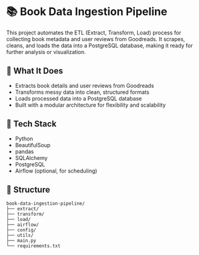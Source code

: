 

# 📚 Book Data Ingestion Pipeline

This project automates the ETL (Extract, Transform, Load) process for collecting book metadata and user reviews from Goodreads. It scrapes, cleans, and loads the data into a PostgreSQL database, making it ready for further analysis or visualization.

## 🚀 What It Does

* Extracts book details and user reviews from Goodreads
* Transforms messy data into clean, structured formats
* Loads processed data into a PostgreSQL database
* Built with a modular architecture for flexibility and scalability

## 🧰 Tech Stack

* Python
* BeautifulSoup
* pandas
* SQLAlchemy
* PostgreSQL
* Airflow (optional, for scheduling)

## 📁 Structure

```
book-data-ingestion-pipeline/
├── extract/
├── transform/
├── load/
├── airflow/
├── config/
├── utils/
├── main.py
└── requirements.txt
```








